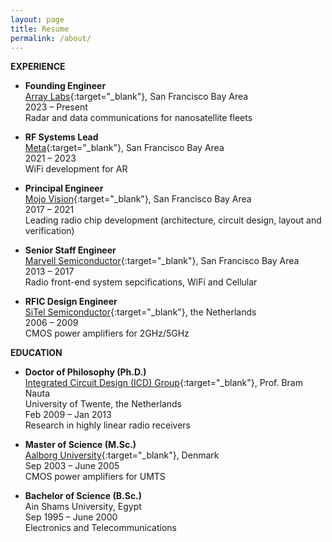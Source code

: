 ```yaml
---
layout: page
title: Resume
permalink: /about/
---
```


**EXPERIENCE**

+ **Founding Engineer**  
[Array Labs](https://www.arraylabs.io/){:target="_blank"}, San Francisco Bay Area  
2023 – Present   
Radar and data communications for nanosatellite fleets

+ **RF Systems Lead**  
[Meta](https://about.meta.com/realitylabs/){:target="_blank"}, San Francisco Bay Area  
2021 – 2023  
WiFi development for AR

+ **Principal Engineer**  
[Mojo Vision](https://mojo.vision/){:target="_blank"}, San Francisco Bay Area  
2017 – 2021  
Leading radio chip development (architecture, circuit design, layout and verification)

+ **Senior Staff Engineer**  
[Marvell Semiconductor](https://www.marvell.com/){:target="_blank"}, San Francisco Bay Area  
2013 – 2017  
Radio front-end system sepcifications, WiFi and Cellular

+ **RFIC Design Engineer**    
[SiTel Semiconductor](https://www.dialog-semiconductor.com/){:target="_blank"}, the Netherlands  
2006 – 2009  
CMOS power amplifiers for 2GHz/5GHz

**EDUCATION**

+ **Doctor of Philosophy (Ph.D.)**  
[Integrated Circuit Design (ICD) Group](https://www.utwente.nl/en/eemcs/icd/){:target="_blank"}, Prof. Bram Nauta  
University of Twente, the Netherlands  
Feb 2009 – Jan 2013  
Research in highly linear radio receivers

+ **Master of Science (M.Sc.)**  
[Aalborg University](https://www.en.aau.dk/){:target="_blank"}, Denmark  
Sep 2003 – June 2005  
CMOS power amplifiers for UMTS  

+ **Bachelor of Science (B.Sc.)**  
Ain Shams University, Egypt  
Sep 1995 – June 2000  
Electronics and Telecommunications  
